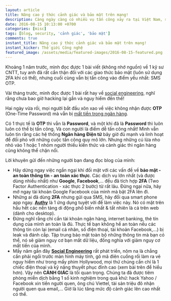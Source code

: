 ```yaml
---
layout: article
title: Nâng cao ý thức cảnh giác và bảo mật trên mạng!
description: Càng ngày càng có nhiều vụ tấn công xảy ra tại Việt Nam, sau đây là một số cách thức đơn giản nhưng hiệu quả có thể giúp bạn đề phòng trước những nguy cơ nghiêm trọng.
date: 2016-08-15 10:13:00 +0700
categories: [misc]
tags: [blog, security, 'cảnh giác', 'bảo mật']
comments: true
instant_title: Nâng cao ý thức cảnh giác và bảo mật trên mạng!
instant_kicker: Thế giới Công nghệ
featured_image: /assets/media/featured-images/2016-08-15-featured.png
---
```


Khoảng 1 năm trước, mình đọc được 1 bài viết (không nhớ nguồn) về 1 kỹ sư CNTT, tuy anh đã rất cẩn thận đối với các giao thức bảo mật (luôn sử dụng 2FA khi có thể), nhưng cuối cùng vẫn bị tấn công vào điểm yếu nhất: SMS OTP.

Vài tháng trước, mình đọc được 1 bài rất hay về [social engineering][social-engineering], nghĩ rằng chưa bao giờ hacking lại gần và nguy hiểm đến thế!

Hai ngày vừa rồi, mọi người bắt đầu xôn xao về việc không nhận được **OTP** (One-Time Password) mà vẫn bị [mất tiền trong ngân hàng][vietcombank-500m].

Có 1 thực tế là **OTP** thì vẫn là **Password**, và một khi đã là **Password** thì luôn luôn có thể bị tấn công. Và con người là điểm dễ tấn công nhất! Mình vẫn luôn tin rằng các hệ thống **Ngân hàng Điện tử** bây giờ đủ mạnh và linh hoạt để đối phó với những cuộc tấn công quy mô lớn. Nhưng những cú lừa nho nhỏ vào 1 hoặc 1 nhóm người thiếu kiến thức và cảnh giác thì ngân hàng cũng không thể chặn nổi.

Lời khuyên gửi đến những người bạn đang đọc blog của mình:

* Hãy dừng ngay việc ngần ngại khi đối mặt với các vấn đề về **bảo mật - an toàn thông tin - an toàn xác thực**. Các dịch vụ lớn nhất (và được dùng nhiều nhất) như **Google**, **Facebook**,... đều đã tích hợp **2FA** (Two Factor Authentication - xác thực 2 bước) từ rất lâu. Đừng ngại nữa, hãy mở ngay tài khoản Google Facebook của mình mà bật 2FA lên đi.
* Những ai đã dùng **2FA** nhưng gửi qua SMS, hãy đổi qua smart phone app ngay. **[Authy][]** là 1 ứng dụng tuyệt vời để làm việc này. Nó có mặt trên hầu hết các nền tảng di động phổ biến nhất & tất nhiên là cả trên web (dành cho desktop).
* Đừng nghĩ rằng chỉ cần tài khoản ngân hàng, internet banking, thẻ tín dụng của mình an toàn là đủ. Thực tế bạn không hề an toàn nếu các thông tin còn lại (email cá nhân, số điện thoại, tài khoản Facebook,...) bị leak và đánh cắp. Tập trung bảo mật toàn bộ những thông tin mà bạn có thể, nó sẽ giảm nguy cơ bạn mất dữ liệu, đồng nghĩa với giảm nguy cơ mất tiền của mình.
* Mấy năm gần đây **[Social Engineering][social-engineering-wiki]** rất phát triển, nôm na là chẳng cần phải ngồi trước màn hình máy tính, gõ mã điên cuồng rồi làm ra vẻ nguy hiểm như trong mấy phim Hollywood, mọi thứ chúng cần chỉ là 1 chiếc điện thoại và kỹ năng thuyết phục đỉnh cao (xem bài trên để hiểu hơn). Vậy nên **CẢNH GIÁC** là tối quan trọng. Chúng ta đã được tiêm phòng miễn dịch bằng 1 số kinh nghiệm trong quá khứ: hack Yahoo / Facebook xin tiền người quen, ông chú Viettel, tài sản triệu đô nhận người quen qua email,... Giờ là lúc tăng mức độ cảnh giác lên cao nhất có thể.

[social-engineering]:         http://www.techinsider.io/kevin-roose-hackers-2016-2
[vietcombank-500m]:           http://cafef.vn/khach-hang-cua-vietcombank-da-bi-mat-500-trieu-trong-tai-khoan-nhu-the-nao-20160812123852016.chn
[Authy]:                      https://www.authy.com/
[social-engineering-wiki]:    https://en.wikipedia.org/wiki/Social_engineering_(security)

